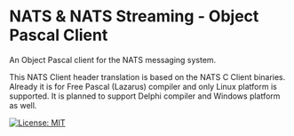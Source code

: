 # NATS &amp; NATS Streaming - Object Pascal Client

An Object Pascal client for the NATS messaging system.

This NATS Client header translation is based on the NATS C Client binaries. Already it is for Free Pascal (Lazarus) compiler and only Linux platform is supported. It is planned to support Delphi compiler and Windows platform as well.

[![License: MIT](https://img.shields.io/badge/License-MIT-yellow.svg)](https://opensource.org/licenses/MIT)
